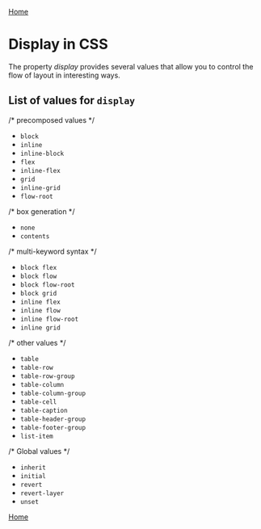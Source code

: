 [Home](./readme.md) 

# Display in CSS

The property *display* provides several values that allow you to control the flow of layout in interesting ways.

## List of values for `display`

/* precomposed values */
* `block`
* `inline`
* `inline-block`
* `flex`
* `inline-flex`
* `grid`
* `inline-grid`
* `flow-root`

/* box generation */
* `none`
* `contents`

/* multi-keyword syntax */
* `block flex`
* `block flow`
* `block flow-root`
* `block grid`
* `inline flex`
* `inline flow`
* `inline flow-root`
* `inline grid`

/* other values */
* `table`
* `table-row` 
* `table-row-group` 
* `table-column`
* `table-column-group`
* `table-cell`
* `table-caption`
* `table-header-group`
* `table-footer-group`
* `list-item`

/* Global values */
* `inherit`
* `initial`
* `revert`
* `revert-layer`
* `unset`


[Home](./readme.md)